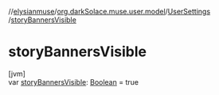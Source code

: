 //[elysianmuse](../../../index.md)/[org.darkSolace.muse.user.model](../index.md)/[UserSettings](index.md)
/[storyBannersVisible](story-banners-visible.md)

# storyBannersVisible

[jvm]\
var [storyBannersVisible](story-banners-visible.md): [Boolean](https://kotlinlang.org/api/latest/jvm/stdlib/kotlin/-boolean/index.html)
= true

